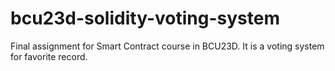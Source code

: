 # bcu23d-solidity-voting-system
Final assignment for Smart Contract course in BCU23D. It is a voting system for favorite record.
